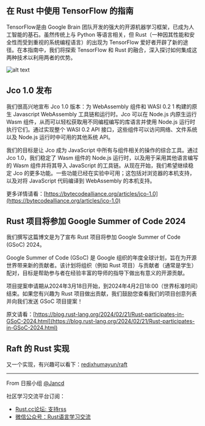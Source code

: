 ## 在 Rust 中使用 TensorFlow 的指南

TensorFlow是由 Google Brain 团队开发的强大的开源机器学习框架，已成为人工智能的基石。虽然传统上与 Python 等语言相关，但 Rust（一种因其性能和安全性而受到重视的系统编程语言）的出现为 TensorFlow 爱好者开辟了新的途径。在本指南中，我们将探索 TensorFlow 和 Rust 的融合，深入探讨如何集成这两种技术以利用两者的优势。

![alt text](https://blog.logrocket.com/wp-content/uploads/2024/02/guide-using-tensorflow-rust.png)

## Jco 1.0 发布 

我们很高兴地宣布 Jco 1.0 版本：为 WebAssembly 组件和 WASI 0.2 1 构建的原生 Javascript WebAssembly 工具链和运行时。Jco 可以在 Node.js 内原生运行 Wasm 组件，从而可以轻松获取用不同编程编写的库语言并使用 Node.js 运行时执行它们。通过实现整个 WASI 0.2 API 接口，这些组件可以访问网络、文件系统以及 Node.js 运行时中可用的其他系统 API。

我们的目标是让 Jco 成为 JavaScript 中所有与组件相关的操作的综合工具。通过 Jco 1.0，我们稳定了 Wasm 组件的 Node.js 运行时，以及用于采用其他语言编写的 Wasm 组件并将其导入 JavaScript 的工具链。从现在开始，我们希望继续稳定 Jco 的更多功能。一些功能已经在实验中可用；这包括对浏览器的本机支持，以及对将 JavaScript 代码编译到 WebAssembly 的本机支持。

更多详情请看：[https://bytecodealliance.org/articles/jco-1.0](https://bytecodealliance.org/articles/jco-1.0)


## Rust 项目将参加 Google Summer of Code 2024

我们撰写这篇博文是为了宣布 Rust 项目将参加 Google Summer of Code (GSoC) 2024。

Google Summer of Code (GSoC) 是 Google 组织的年度全球计划，旨在为开源世界带来新的贡献者。该计划将组织（例如 Rust 项目）与贡献者（通常是学生）配对，目标是帮助参与者在经验丰富的导师的指导下做出有意义的开源贡献。

项目提案申请期从2024年3月18日开始，到2024年4月2日18:00（世界标准时间）结束。如果您有兴趣为 Rust 项目做出贡献，我们鼓励您查看我们的项目创意列表并向我们发送 GSoC 项目提案！

原文请看：[https://blog.rust-lang.org/2024/02/21/Rust-participates-in-GSoC-2024.html](https://blog.rust-lang.org/2024/02/21/Rust-participates-in-GSoC-2024.html)


## Raft 的 Rust 实现

又一个实现，有兴趣可以看下：[redixhumayun/raft](https://github.com/redixhumayun/raft)


---

From 日报小组 [@Jancd](https://github.com/Jancd)

社区学习交流平台订阅：
- [Rust.cc论坛: 支持rss](https://rustcc.cn/)
- [微信公众号：Rust语言学习交流](https://rustcc.cn/article?id=ed7c9379-d681-47cb-9532-0db97d883f62)

